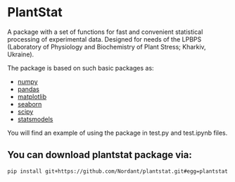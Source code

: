 # PlantStat

A package with a set of functions for fast and convenient statistical processing of experimental data. Designed for needs of the LPBPS (Laboratory of Physiology and Biochemistry of Plant Stress; Kharkiv, Ukraine).

The package is based on such basic packages as:

- [numpy](https://numpy.org/)
- [pandas](https://pandas.pydata.org/)
- [matplotlib](https://matplotlib.org/)
- [seaborn](https://seaborn.pydata.org/)
- [scipy](https://docs.scipy.org/doc/scipy/reference/index.html)
- [statsmodels](https://www.statsmodels.org/stable/index.html)

You will find an example of using the package in test.py and test.ipynb files.

## You can download plantstat package via:
`pip install git+https://github.com/Nordant/plantstat.git#egg=plantstat`
